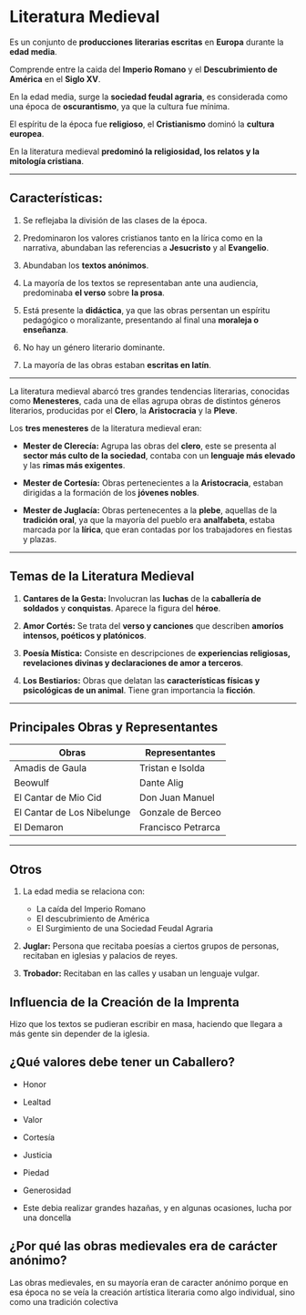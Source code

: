 # Literatura Medieval

Es un conjunto de **producciones** **literarias escritas** en **Europa** durante la **edad media**.

Comprende entre la caida del **Imperio Romano** y el **Descubrimiento de América** en el **Siglo XV**.

En la edad media, surge la **sociedad feudal agraria**, es considerada como una época de **oscurantismo**, ya que la cultura fue mínima.

El espíritu de la época fue **religioso**, el **Cristianismo** dominó la **cultura europea**.

En la literatura medieval **predominó la religiosidad, los relatos y la mitología cristiana**.

---

## Características:

1. Se reflejaba la división de las clases de la época.

2. Predominaron los valores cristianos tanto en la lírica como en la narrativa, abundaban las referencias a **Jesucristo** y al **Evangelio**.

3. Abundaban los **textos anónimos**.

4. La mayoría de los textos se representaban ante una audiencia, predominaba **el verso** sobre **la prosa**.

5. Está presente la **didáctica**, ya que las obras persentan un espíritu pedagógico o moralizante, presentando al final una **moraleja o enseñanza**.

6. No hay un género literario dominante.

7. La mayoría de las obras estaban **escritas en latín**.

---

La literatura medieval abarcó tres grandes tendencias literarias, conocidas como **Menesteres**, cada una de ellas agrupa obras de distintos géneros literarios, producidas por el **Clero**, la **Aristocracia** y la **Pleve**.

Los **tres menesteres** de la literatura medieval eran:

- **Mester de Clerecía:** Agrupa las obras del **clero**, este se presenta al **sector más culto de la sociedad**, contaba con un **lenguaje más elevado** y las **rimas más exigentes**.

- **Mester de Cortesía:** Obras pertenecientes a la **Aristocracia**, estaban dirigidas a la formación de los **jóvenes nobles**.

- **Mester de Juglacía:** Obras pertenecentes a la **plebe**, aquellas de la **tradición oral**, ya que la mayoría del pueblo era **analfabeta**, estaba marcada por la **lírica**, que eran contadas por los trabajadores en fiestas y plazas.

---

## Temas de la Literatura Medieval

1. **Cantares de la Gesta:** Involucran las **luchas** de la **caballería de soldados** y **conquistas**. Aparece la figura del **héroe**.

2. **Amor Cortés:** Se trata del **verso y canciones** que describen **amoríos intensos, poéticos y platónicos**.

3. **Poesía Mística:** Consiste en descripciones de **experiencias religiosas, revelaciones divinas y declaraciones de amor a terceros**.

4. **Los Bestiarios:** Obras que delatan las **características físicas y psicológicas de un animal**. Tiene gran importancia la **ficción**.

---

## Principales Obras y Representantes

Obras | Representantes
--- | ---
Amadis de Gaula | Tristan e Isolda
Beowulf | Dante Alig
El Cantar de Mio Cid | Don Juan Manuel
El Cantar de Los Nibelunge | Gonzale de Berceo
El Demaron | Francisco Petrarca

---

## Otros

1. La edad media se relaciona con:

    - La caída del Imperio Romano
    - El descubrimiento de América
    - El Surgimiento de una Sociedad Feudal Agraria

2. **Juglar:** Persona que recitaba poesías a ciertos grupos de personas, recitaban en iglesias y palacios de reyes.

3. **Trobador:** Recitaban en las calles y usaban un lenguaje vulgar.

## Influencia de la Creación de la Imprenta

Hizo que los textos se pudieran escribir en masa, haciendo que llegara a más gente sin depender de la iglesia.

## ¿Qué valores debe tener un Caballero?

- Honor

- Lealtad

- Valor

- Cortesía

- Justicia

- Piedad

- Generosidad

- Este debia realizar grandes hazañas, y en algunas ocasiones, lucha por una doncella

## ¿Por qué las obras medievales era de carácter anónimo?

Las obras medievales, en su mayoría eran de caracter anónimo porque en esa época no se veía la creación artística literaria como algo individual, sino como una tradición colectiva
